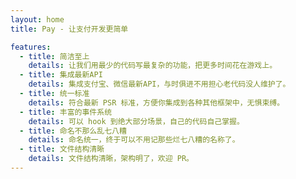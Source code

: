```yaml
---
layout: home
title: Pay - 让支付开发更简单

features:
  - title: 简洁至上
    details: 让我们用最少的代码写最复杂的功能，把更多时间花在游戏上。
  - title: 集成最新API
    details: 集成支付宝、微信最新API，与时俱进不用担心老代码没人维护了。
  - title: 统一标准
    details: 符合最新 PSR 标准，方便你集成到各种其他框架中，无惧束缚。
  - title: 丰富的事件系统
    details: 可以 hook 到绝大部分场景，自己的代码自己掌握。
  - title: 命名不那么乱七八糟
    details: 命名统一，终于可以不用记那些烂七八糟的名称了。
  - title: 文件结构清晰
    details: 文件结构清晰，架构明了，欢迎 PR。
---
```

